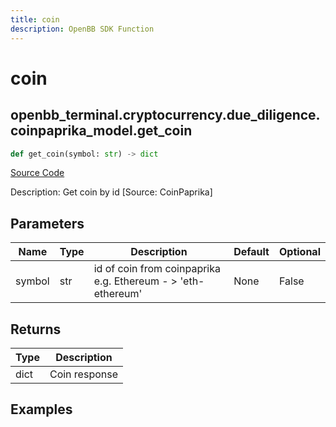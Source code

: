 ```yaml
---
title: coin
description: OpenBB SDK Function
---
```


# coin

## openbb_terminal.cryptocurrency.due_diligence.coinpaprika_model.get_coin

```python title='openbb_terminal/cryptocurrency/due_diligence/coinpaprika_model.py'
def get_coin(symbol: str) -> dict
```
[Source Code](https://github.com/OpenBB-finance/OpenBBTerminal/tree/main/openbb_terminal/cryptocurrency/due_diligence/coinpaprika_model.py#L23)

Description: Get coin by id [Source: CoinPaprika]

## Parameters

| Name | Type | Description | Default | Optional |
| ---- | ---- | ----------- | ------- | -------- |
| symbol | str | id of coin from coinpaprika e.g. Ethereum - > 'eth-ethereum' | None | False |

## Returns

| Type | Description |
| ---- | ----------- |
| dict | Coin response |

## Examples

